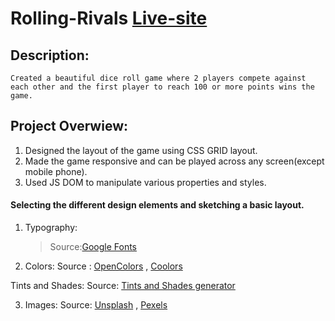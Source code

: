 # Rolling-Rivals [Live-site](https://rolling-rivals.netlify.app/)

## Description:

```
Created a beautiful dice roll game where 2 players compete against each other and the first player to reach 100 or more points wins the game.
```

## Project Overwiew:

1. Designed the layout of the game using CSS GRID layout.
2. Made the game responsive and can be played across any screen(except mobile phone).
3. Used JS DOM to manipulate various properties and styles.

#### Selecting the different design elements and sketching a basic layout.

1. Typography:

   > Source:[Google Fonts](https://fonts.google.com/)

2. Colors: Source : [OpenColors](https://yeun.github.io/open-color/) , [Coolors](https://coolors.co/palettes/trending)

Tints and Shades: Source: [Tints and Shades generator](https://maketintsandshades.com/)

3. Images: Source: [Unsplash](https://unsplash.com/) , [Pexels](https://www.pexels.com/)
